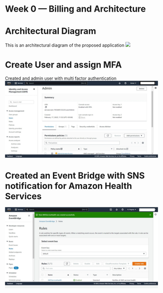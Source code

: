 # Week 0 — Billing and Architecture
# Architectural Diagram
This is an architectural diagram of the proposed application
<img src="../_docs/assets/cloud-architectural-diagram.jpeg">

# Create User and assign MFA
Created and admin user with multi factor authentication
<img src="../_docs/assets/user-mfa.jpg">

# Created an Event Bridge with SNS notification for Amazon Health Services
<img src="../_docs/assets/event-bridge.jpg">

